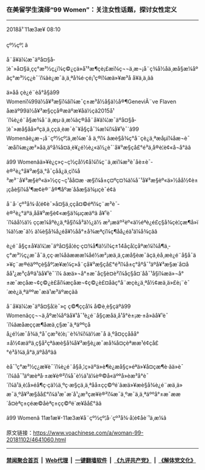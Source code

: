 ### 在美留学生演绎“99 Women”：关注女性话题，探讨女性定义 
------------------------

<div class="published">
 <span class="date" title="ä¸­å½æ¶é´">
  <time datetime="2018-11-03T08:10:33+08:00">
   2018å¹´11æ3æ¥ 08:10
  </time>
 </span>
</div>
<br/>
<div class="wsw">
 <span class="dateline">
  çº½çº¦ â
 </span>
 <p>
  å¨å¥ä¼¦æ¯äºå¤§å­¦è¯»å¤§ä¸çç°æ³½ç¿ï¼ç©¿çä»å¹³æ¶çè¡£æï¼ç¬¬ä¸æ¬¡å¨ç¾å½åä¸æå§æ¼åºãç°æ³½ç¿è¯´ï¼âè¿æ¯ä¸ä¸ªå¾é·çé¡¹ç®ï¼æä»¥æ³å å¥ä¸ä¸ãâ
 </p>
 <p>
  ä»åå çè¿é¨èå°å§â99 Womenï¼99ä½å¥³æ§ï¼âï¼æ¯ç±æ³å½å§ä½å®¶GeneviÃ¨ve Flaven åæäº99ä½å¥³æ§ççå®æäºæ¥åä½çã2015å¹´ï¼è¿é¨å§æ¾å¨ä¸æµ·ä¸æ¼ãç®åå¨å¥ä¼¦æ¯äºå¤§å­¦è¯»æå§åå»ºç­ä¸ä¸ççä¸èæ¯è¯¥å§çå¯¼æ¼ï¼å¥¹è¯´â99 Womenâè¿æ¬¡å¨çº½çº¦ä¸æ¼æ¯å ä¸ºï¼ âæè§å¾ç°å¨çè¿ä¸ªæåµï¼åæ¬è¯´æåï¼æ¿æ²»åä¸äºå¾å¤ä¸è¥¿é½è¿«ä½¿è¯´å¥³æ§çå£°é³ä¸å®è¦è¢«å¬å°ãâ
 </p>
 <p>
  â99 Womenâä»¥è¿ç»­ç¬ç½çå½¢å¼ï¼ç¨ä¸­æï¼æ³è¯­åè±è¯­è®²è¿°å¥³æ§ä¸°å¯çåå¿ä¸çï¼å³æ³¨å¥³æ§èº«ä»½çç¬ç¹åå¤æ ·æ§ï¼å±ç¤ºç¤¾ä¼å¯¹å¥³æ§èº«ä»½åå½¢è±¡çåè§ï¼å¹¶æ¢è®¨å®¶åº­æ´ååæ§ä¾µç­è¯é¢ã
 </p>
 <p>
  å¨å·´çº³å¾·å­¦é¢è¯»å¤§ä¸ççå¤©éªï¼ç¨æ³è¯­è®²è¿°äºä¸åå¥³æ§è¢«æ§ä¾µçæäºã å¥¹è¯´ï¼âå½ä½ ççæ¼åºè¿ä¸ªå§ï¼å³ä½¿ä½ æ²¡æäº²èº«ä½éªè¿é£ç§å¾çè¦çæ¶å»ï¼ä½æ¯ä½ ä¼è§å¾å¿éå¥½åå°±å¾æªçï¼ç¶åå¿éä¹ä¼å¾çãâ
 </p>
 <p>
  è¿é¨å§ç±å¥ä¼¦æ¯äºå¤§å­¦éç·ç¤¾å¶ä½ï¼ç±14åçå­¦çåºæ¼ï¼å¶ä¸­ç°æ³½ç¿æ¯å¯ä¸çç·æ¼åãæææ¼åé½æ²¡æä¸ä¸çæå§èæ¯ãçä¸èå¸æè¿é¨å§å¯ä»¥ç¨æ®éäººçè§åº¦æ¥æ¼ç»å¨çå¥³æ§çå£°é³ï¼å±ç°åºå¯¹äºå¥³æ§æ´å¤ååå¹¿æ³çå®ä¹ãå¥¹è¯´ï¼ âæä»¬å°±æ¯åç§è¤è²ï¼åç§å¤´åå¯¹å§ï¼æä»¬å°±æ¯æçåæ¬¢ç©¿è£å­ï¼æçåæ¬¢ç©¿è£¤å­ãç°å¨æçè¿ä¸ªå½¢æä¸ä»£è¡¨è¯´æè¿ä¸ªäººæ¯æä¹æ³äºæçãâ
 </p>
 <p>
  å¨å¥ä¼¦æ¯äºå¤§å­¦è¯»ç ç©¶ççå¼ å©è¸è§çäºâ99 Womenâçç¬¬ä¸åºæ¼åºãå¥¹å¯¹è¿é¨å§çæåä¸å¹å°è±¡æ·±å»ãå¥¹è¯´ï¼âæåæççæ¶åæä¸ç§æ¯ä¸ªäººçåå¿é½æ¯å¾ä¸°å¯çæ³è¦è¡¨è¾¾ï¼ä½æ¯å ä¸ºå¤ççååå°±å½¢æäºä¸ç§å²çªãæè§å¾å¥³æ§è¿æ¯æå¾å¤çèªææ¹é¢çå£°é³å¾ä¸å°ä¸äºååºãâ
 </p>
 <p>
  èå¯¹ç°æ³½ç¿æ¥è¯´ï¼è¿é¨å§å¸¦ç»äºä»è¶è¿æå§ç»éªä»¥å¤çæ¶è·ãä»è¯´ï¼âå¯¹äºæèªå·±æ¥è®²ï¼å¯è½ä¹ä¼è®©å«äººå»èæ³å°è¯´ï¼ä¹ä¸è¦å»éå¶ç·çä½ä¸ºç·æ§çä¸ä¸ªåå±çç©ºé´ãæä»¥æè§å¾è¿é¨æä¸ä»æ¯ä¸ºå¥³æ§åå£°ï¼ä¹æ¯æ´å¹¿æ³çæ¥è®²ï¼æ¯ä¸ºæ¯ä¸ä¸ªäººå°±æ¯ææ´å¤èªç±çéæ©åèªç±çç©ºé´æ¥åå£°ãâ
 </p>
 <p>
  â99 Womenâ 11æ1æ¥-11æ3æ¥å¨çº½çº¦å·´çº³å¾·å­¦é¢åè´¹ä¸æ¼ã
 </p>
</div>

原文链接：https://www.voachinese.com/a/woman-99-20181102/4641060.html


------------------------
#### [禁闻聚合首页](https://github.com/gfw-breaker/banned-news/blob/master/README.md) &nbsp;|&nbsp; [Web代理](https://github.com/gfw-breaker/open-proxy/blob/master/README.md) &nbsp;|&nbsp;  [一键翻墙软件](https://github.com/gfw-breaker/nogfw/blob/master/README.md) &nbsp;|&nbsp; [《九评共产党》](https://github.com/gfw-breaker/9ping.md/blob/master/README.md#九评之一评共产党是什么) &nbsp;|&nbsp; [《解体党文化》](https://github.com/gfw-breaker/jtdwh.md/blob/master/README.md#绪论)